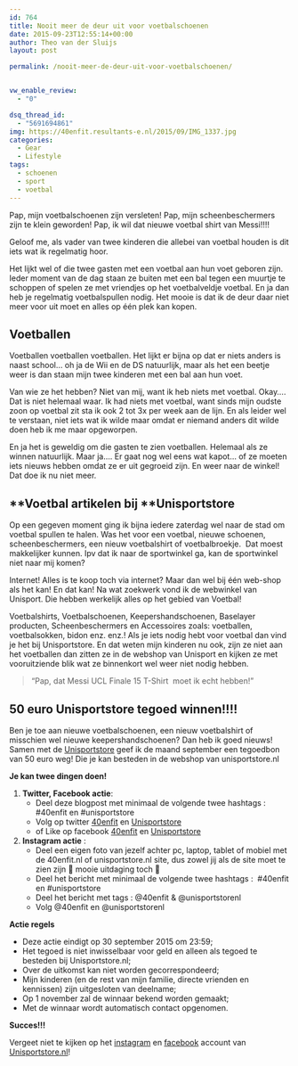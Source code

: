 ```yaml
---
id: 764
title: Nooit meer de deur uit voor voetbalschoenen
date: 2015-09-23T12:55:14+00:00
author: Theo van der Sluijs
layout: post

permalink: /nooit-meer-de-deur-uit-voor-voetbalschoenen/


vw_enable_review:
  - "0"

dsq_thread_id:
  - "5691694861"
img: https://40enfit.resultants-e.nl/2015/09/IMG_1337.jpg
categories:
  - Gear
  - Lifestyle
tags:
  - schoenen
  - sport
  - voetbal
---
```

Pap, mijn voetbalschoenen zijn versleten! Pap, mijn scheenbeschermers zijn te klein geworden! Pap, ik wil dat nieuwe voetbal shirt van Messi!!!!

Geloof me, als vader van twee kinderen die allebei van voetbal houden is dit iets wat ik regelmatig hoor.

Het lijkt wel of die twee gasten met een voetbal aan hun voet geboren zijn. Ieder moment van de dag staan ze buiten met een bal tegen een muurtje te schoppen of spelen ze met vriendjes op het voetbalveldje voetbal. En ja dan heb je regelmatig voetbalspullen nodig. Het mooie is dat ik de deur daar niet meer voor uit moet en alles op één plek kan kopen.

<!--more-->

## **Voetballen**

Voetballen voetballen voetballen. Het lijkt er bijna op dat er niets anders is naast school… oh ja de Wii en de DS natuurlijk, maar als het een beetje weer is dan staan mijn twee kinderen met een bal aan hun voet.

Van wie ze het hebben? Niet van mij, want ik heb niets met voetbal. Okay…. Dat is niet helemaal waar. Ik had niets met voetbal, want sinds mijn oudste zoon op voetbal zit sta ik ook 2 tot 3x per week aan de lijn. En als leider wel te verstaan, niet iets wat ik wilde maar omdat er niemand anders dit wilde doen heb ik me maar opgeworpen.

En ja het is geweldig om die gasten te zien voetballen. Helemaal als ze winnen natuurlijk. Maar ja…. Er gaat nog wel eens wat kapot… of ze moeten iets nieuws hebben omdat ze er uit gegroeid zijn. En weer naar de winkel! Dat doe ik nu niet meer.

## **Voetbal artikelen bij ****Unisportstore**

Op een gegeven moment ging ik bijna iedere zaterdag wel naar de stad om voetbal spullen te halen. Was het voor een voetbal, nieuwe schoenen, scheenbeschermers, een nieuw voetbalshirt of voetbalbroekje.  Dat moest makkelijker kunnen. Ipv dat ik naar de sportwinkel ga, kan de sportwinkel niet naar mij komen?

Internet! Alles is te koop toch via internet? Maar dan wel bij één web-shop als het kan! En dat kan! Na wat zoekwerk vond ik de webwinkel van Unisport. Die hebben werkelijk alles op het gebied van Voetbal!

Voetbalshirts, Voetbalschoenen, Keepershandschoenen, Baselayer producten, Scheenbeschermers en Accessoires zoals: voetballen, voetbalsokken, bidon enz. enz.! Als je iets nodig hebt voor voetbal dan vind je het bij Unisportstore. En dat weten mijn kinderen nu ook, zijn ze niet aan het voetballen dan zitten ze in de webshop van Unisport en kijken ze met vooruitziende blik wat ze binnenkort wel weer niet nodig hebben.

> &#8220;Pap, dat Messi UCL Finale 15 T-Shirt  moet ik echt hebben!&#8221;

## **50 euro Unisportstore tegoed winnen!!!!**

Ben je toe aan nieuwe voetbalschoenen, een nieuw voetbalshirt of misschien wel nieuwe keepershandschoenen? Dan heb ik goed nieuws! Samen met de [Unisportstore](http://www.unisportstore.nl/) geef ik de maand september een tegoedbon van 50 euro weg! Die je kan besteden in de webshop van unisportstore.nl

**Je kan twee dingen doen!**

  1. **Twitter, Facebook actie**: 
      * Deel deze blogpost met minimaal de volgende twee hashtags :  #40enfit en #unisportstore
      * Volg op twitter [40enfit](https://twitter.com/40enfit) en [Unisportstore](https://twitter.com/UnisportstoreNL)
      * of Like op facebook [40enfit](https://www.facebook.com/40-en-Fit-1624966804382110/timeline/) en [Unisportstore](https://www.facebook.com/unisportstore.nl)
  2. **Instagram actie** : 
      * Deel een eigen foto van jezelf achter pc, laptop, tablet of mobiel met de 40enfit.nl of unisportstore.nl site, dus zowel jij als de site moet te zien zijn 🙂 mooie uitdaging toch 🙂
      * Deel het bericht met minimaal de volgende twee hashtags :  #40enfit en #unisportstore
      * Deel het bericht met tags : @40enfit & @unisportstorenl
      * Volg @40enfit en @unisportstorenl

**Actie regels**

  * Deze actie eindigt op 30 september 2015 om 23:59;
  * Het tegoed is niet inwisselbaar voor geld en alleen als tegoed te besteden bij Unisportstore.nl;
  * Over de uitkomst kan niet worden gecorrespondeerd;
  * Mijn kinderen (en de rest van mijn familie, directe vrienden en kennissen) zijn uitgesloten van deelname;
  * Op 1 november zal de winnaar bekend worden gemaakt;
  * Met de winnaar wordt automatisch contact opgenomen.

**Succes!!!**

Vergeet niet te kijken op het [instagram](https://instagram.com/unisportstorenl/) en [facebook](https://www.facebook.com/unisportstore.nl/timeline/) account van [Unisportstore.nl](http://www.unisportstore.nl/)!